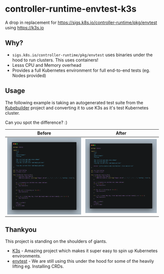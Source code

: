 controller-runtime-envtest-k3s
==============================

A drop in replacement for https://sigs.k8s.io/controller-runtime/pkg/envtest using https://k3s.io

## Why?

* `sigs.k8s.io/controller-runtime/pkg/envtest` uses binaries under the hood to run clusters. This uses containers!
* Lesss CPU and Memory overhead
* Provides a full Kubernetes environment for full end-to-end tests (eg. Nodes provided)

## Usage

The following example is taking an autogenerated test suite from the [Kubebuilder](https://book.kubebuilder.io) project and converting it to use K3s as it's test Kubernetes cluster.

Can you spot the difference? :)

Before                      |  After
:--------------------------:|:--------------------------:
![before](/docs/before.png) | ![after](/docs/after.png)

## Thankyou

This project is standing on the shoulders of giants.

* [K3s](https://k3s.io) - Amazing project which makes it super easy to spin up Kubernetes environments.
* [envtest](https://sigs.k8s.io/controller-runtime/pkg/envtest) - We are still using this under the hood for some of the heavily lifting eg. Installing CRDs.
